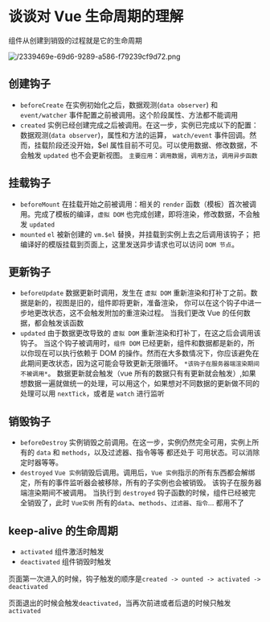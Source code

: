 # 谈谈对 Vue 生命周期的理解

<article-info/>

组件从创建到销毁的过程就是它的生命周期

![/2339469e-69d6-9289-a586-f79239cf9d72.png](/2339469e-69d6-9289-a586-f79239cf9d72.png)

## 创建钩子

- `beforeCreate`
  在实例初始化之后，数据观测(`data observer`) 和 `event/watcher` 事件配置之前被调用。这个阶段属性、方法都不能调用
- `created`
  实例已经创建完成之后被调用。在这一步，实例已完成以下的配置：数据观测(`data observer`)，属性和方法的运算， `watch/event` 事件回调。然而，挂载阶段还没开始，$el 属性目前不可见。可以使用数据、修改数据，不会触发 `updated` 也不会更新视图。
  `主要应用`：`调用数据`，`调用方法`，`调用异步函数`

## 挂载钩子

- `beforeMount`
  在挂载开始之前被调用：相关的 `render` 函数（模板）首次被调用。完成了模板的编译，`虚拟 DOM` 也完成创建，即将渲染，修改数据，不会触发 `updated`
- `mounted`
  `el` 被新创建的 `vm.$el` 替换，并挂载到实例上去之后调用该钩子；
  把编译好的模版挂载到页面上，这里发送异步请求也可以访问 `DOM 节点`。

## 更新钩子

- `beforeUpdate`
  数据更新时调用，发生在 `虚拟 DOM` 重新渲染和打补丁之前。数据是新的，视图是旧的，组件即将更新，准备渲染， 你可以在这个钩子中进一步地更改状态，这不会触发附加的重渲染过程。
  当我们更改 Vue 的任何数据，都会触发该函数
- `updated`
  由于数据更改导致的 `虚拟 DOM` 重新渲染和打补丁，在这之后会调用该钩子。
  当这个钩子被调用时，`组件 DOM` 已经更新，组件和数据都是新的，所以你现在可以执行依赖于 DOM 的操作。然而在大多数情况下，你应该避免在此期间更改状态，因为这可能会导致更新无限循环。
  `*该钩子在服务器端渲染期间不被调用*`。
  数据更新就会触发（vue 所有的数据只有有更新就会触发）,如果想数据一遍就做统一的处理，可以用这个，如果想对不同数据的更新做不同的处理可以用 `nextTick`，或者是 `watch` 进行监听

## 销毁钩子

- `beforeDestroy`
  实例销毁之前调用。在这一步，实例仍然完全可用，实例上所有的 `data` 和 `methods`，以及过滤器、指令等等 都还处于 <el-text size="large" type="success">可用状态</el-text>。可以消除定时器等等。
- `destroyed`
  `Vue 实例`销毁后调用。调用后，`Vue 实例`指示的所有东西都会解绑定，所有的事件监听器会被移除，所有的子实例也会被销毁。 该钩子在服务器端渲染期间不被调用。
  当执行到 `destroyed` 钩子函数的时候，组件已经被完全销毁了，此时 `Vue实例` 所有的`data`、`methods`、`过滤器`、`指令`... 都用不了

## keep-alive 的生命周期

- `activated`
  组件激活时触发
- `deactivated`
  组件销毁时触发

页面第一次进入的时候，钩子触发的顺序是`created -> ounted -> activated -> deactivated`

页面退出的时候会触发`deactivated`，当再次前进或者后退的时候只触发`activated`
